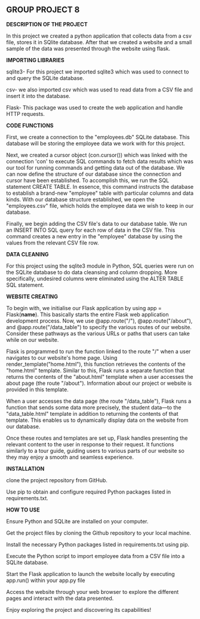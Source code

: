 ## GROUP PROJECT 8

**DESCRIPTION OF THE PROJECT**

In this project we created a python application that collects data from a csv file, stores it in SQlite database. After that we created a website and a small sample of the data was presented through the website using flask.


**IMPORTING LIBRARIES**

sqlite3- For this project we imported sqlite3 which was used to connect to and query the SQLite database.

csv- we also imported csv which was used to read data from a CSV file and insert it into the database. 

Flask- This package was used to create the web application and handle HTTP requests.

**CODE FUNCTIONS**

First, we create a connection to the "employees.db" SQLite database. This database will be storing the employee data we work with for this project.

Next, we created a cursor object (con.cursor()) which was linked with the connection 'con' to execute SQL commands to fetch data results which was our tool for running commands and getting data out of the database.
We can now define the structure of our database since the connection and cursor have been established. To accomplish this, we run the SQL statement CREATE TABLE. In essence, this command instructs the database to establish a brand-new "employee" table with particular columns and data kinds. With our database structure established, we open the "employees.csv" file, which holds the employee data we wish to keep in our database. 

Finally, we begin adding the CSV file's data to our database table. We run an INSERT INTO SQL query for each row of data in the CSV file. This command creates a new entry in the "employee" database by using the values from the relevant CSV file row.

**DATA CLEANING**

For this project using the sqlite3 module in Python, SQL queries were run on the SQLite database to do data cleansing and column dropping. More specifically, undesired columns were eliminated using the ALTER TABLE SQL statement.


**WEBSITE CREATING**

To begin with, we initialise our Flask application by using app = Flask(__name__). This basically starts the entire Flask web application development process. Now, we use @app.route("/"), @app.route("/about"), and @app.route("/data_table") to specify the various routes of our website. Consider these pathways as the various URLs or paths that users can take while on our website.

Flask is programmed to run the function linked to the route "/" when a user navigates to our website's home page. Using render_template("home.html"), this function retrieves the contents of the "home.html" template.
Similar to this, Flask runs a separate function that returns the contents of the "about.html" template when a user accesses the about page (the route "/about"). Information about our project or website is provided in this template.

When a user accesses the data page (the route "/data_table"), Flask runs a function that sends some data more precisely, the student data—to the "data_table.html" template in addition to returning the contents of that template. This enables us to dynamically display data on the website from our database.

Once these routes and templates are set up, Flask handles presenting the relevant content to the user in response to their request. It functions similarly to a tour guide, guiding users to various parts of our website so they may enjoy a smooth and seamless experience.

**INSTALLATION**

clone the project repository from GitHub. 

Use pip to obtain and configure required Python packages listed in requirements.txt.


**HOW TO USE**

Ensure Python and SQLite are installed on your computer.

 Get the project files by cloning the Github repository to your local machine.

 Install the necessary Python packages listed in requirements.txt using pip.

 Execute the Python script to import employee data from a CSV file into a SQLite database.

 Start the Flask application to launch the website locally by executing app.run() within your app.py file
 
 Access the website through your web browser to explore the different pages and interact with the data presented.

Enjoy exploring the project and discovering its capabilities!



